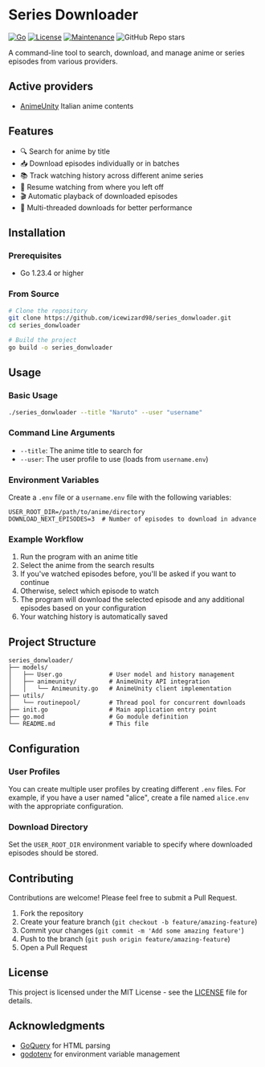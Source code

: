 # Series Downloader

[![Go](https://img.shields.io/badge/Go-1.23.4-blue.svg)](https://golang.org)
[![License](https://img.shields.io/badge/License-MIT-yellow.svg)](https://opensource.org/licenses/MIT)
[![Maintenance](https://img.shields.io/badge/Maintained%3F-yes-green.svg)](https://github.com/yourusername/series_donwloader/graphs/commit-activity)
![GitHub Repo stars](https://img.shields.io/github/stars/icewizard98/series_downloader?style=flat)

A command-line tool to search, download, and manage anime or series episodes from various providers.

## Active providers
- [AnimeUnity](https://www.animeunity.so) Italian anime contents

## Features

- 🔍 Search for anime by title
- 📥 Download episodes individually or in batches
- 📚 Track watching history across different anime series
- 🔄 Resume watching from where you left off
- 🎬 Automatic playback of downloaded episodes
- 🧵 Multi-threaded downloads for better performance

## Installation

### Prerequisites

- Go 1.23.4 or higher

### From Source

```bash
# Clone the repository
git clone https://github.com/icewizard98/series_donwloader.git
cd series_donwloader

# Build the project
go build -o series_donwloader
```

## Usage

### Basic Usage

```bash
./series_donwloader --title "Naruto" --user "username"
```

### Command Line Arguments

- `--title`: The anime title to search for
- `--user`: The user profile to use (loads from `username.env`)

### Environment Variables

Create a `.env` file or a `username.env` file with the following variables:

```
USER_ROOT_DIR=/path/to/anime/directory
DOWNLOAD_NEXT_EPISODES=3  # Number of episodes to download in advance
```

### Example Workflow

1. Run the program with an anime title
2. Select the anime from the search results
3. If you've watched episodes before, you'll be asked if you want to continue
4. Otherwise, select which episode to watch
5. The program will download the selected episode and any additional episodes based on your configuration
6. Your watching history is automatically saved

## Project Structure

```
series_donwloader/
├── models/
│   ├── User.go             # User model and history management
│   ├── animeunity/         # AnimeUnity API integration
│   │   └── Animeunity.go   # AnimeUnity client implementation
├── utils/
│   └── routinepool/        # Thread pool for concurrent downloads
├── init.go                 # Main application entry point
├── go.mod                  # Go module definition
└── README.md               # This file
```

## Configuration

### User Profiles

You can create multiple user profiles by creating different `.env` files. For example, if you have a user named "alice", create a file named `alice.env` with the appropriate configuration.

### Download Directory

Set the `USER_ROOT_DIR` environment variable to specify where downloaded episodes should be stored.

## Contributing

Contributions are welcome! Please feel free to submit a Pull Request.

1. Fork the repository
2. Create your feature branch (`git checkout -b feature/amazing-feature`)
3. Commit your changes (`git commit -m 'Add some amazing feature'`)
4. Push to the branch (`git push origin feature/amazing-feature`)
5. Open a Pull Request

## License

This project is licensed under the MIT License - see the [LICENSE](LICENSE) file for details.

## Acknowledgments

- [GoQuery](https://github.com/PuerkitoBio/goquery) for HTML parsing
- [godotenv](https://github.com/joho/godotenv) for environment variable management
